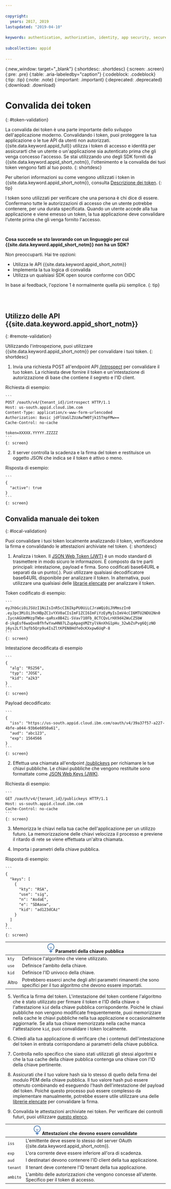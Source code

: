 ```yaml
---

copyright:
  years: 2017, 2019
lastupdated: "2019-04-10"

keywords: authentication, authorization, identity, app security, secure, tokens, jwt, development

subcollection: appid

---
```


{:new_window: target="_blank"}
{:shortdesc: .shortdesc}
{:screen: .screen}
{:pre: .pre}
{:table: .aria-labeledby="caption"}
{:codeblock: .codeblock}
{:tip: .tip}
{:note: .note}
{:important: .important}
{:deprecated: .deprecated}
{:download: .download}


# Convalida dei token
{: #token-validation}

La convalida dei token è una parte importante dello sviluppo dell'applicazione moderno. Convalidando i token, puoi proteggere la tua applicazione o le tue API da utenti non autorizzati. {{site.data.keyword.appid_full}} utilizza i token di accesso e identità per assicurarti che un utente o un'applicazione sia autenticato prima che gli venga concesso l'accesso. Se stai utilizzando uno degli SDK forniti da {{site.data.keyword.appid_short_notm}}, l'ottenimento e la convalida dei tuoi token vengono fatti al tuo posto.
{: shortdesc}

Per ulteriori informazioni su come vengono utilizzati i token in {{site.data.keyword.appid_short_notm}}, consulta [Descrizione dei token](/docs/services/appid?topic=appid-tokens#tokens).
{: tip}

I token sono utilizzati per verificare che una persona è chi dice di essere. Confermano tutte le autorizzazioni di accesso che un utente potrebbe contenere, per una durata specificata. Quando un utente accede alla tua applicazione e viene emesso un token, la tua applicazione deve convalidare l'utente prima che gli venga fornito l'accesso.

</br>

**Cosa succede se sto lavorando con un linguaggio per cui {{site.data.keyword.appid_short_notm}} non ha un SDK?**

Non preoccuparti. Hai tre opzioni:

* Utilizza le API {{site.data.keyword.appid_short_notm}}
* Implementa la tua logica di convalida
* Utilizza un qualsiasi SDK open source conforme con OIDC

In base ai feedback, l'opzione 1 è normalmente quella più semplice.
{: tip}

</br>
</br>

## Utilizzo delle API {{site.data.keyword.appid_short_notm}}
{: #remote-validation}

Utilizzando l'introspezione, puoi utilizzare {{site.data.keyword.appid_short_notm}} per convalidare i tuoi token.
{: shortdesc}

1. Invia una richiesta POST all'endpoint API [/introspect](https://us-south.appid.cloud.ibm.com/swagger-ui/#/Authorization%20Server%20-%20Authorization%20Server%20V4/oauth-server.token) per convalidare il tuo token. La richiesta deve fornire il token e un'intestazione di autorizzazione di base che contiene il segreto e l'ID client.

  Richiesta di esempio:

    ```
    POST /oauth/v4/{tenant_id}/introspect HTTP/1.1
    Host: us-south.appid.cloud.ibm.com
    Content-Type: application/x-www-form-urlencoded
    Authorization: Basic jdFlUaGlZUzAwTW0Tjk15TmpFMw==
    Cache-Control: no-cache

    token=XXXXX.YYYYY.ZZZZZ
    ```
    {: screen}

2. Il server controlla la scadenza e la firma del token e restituisce un oggetto JSON che indica se il token è attivo o meno.

  Risposta di esempio:

    ```
    {
      "active": true
    }
    ```
    {: screen}


## Convalida manuale dei token
{: #local-validation}

Puoi convalidare i tuoi token localmente analizzando il token, verificandone la firma e convalidando le attestazioni archiviate nel token.
{: shortdesc}


1. Analizza i token. Il [JSON Web Token (JWT)](https://tools.ietf.org/html/rfc7519) è un modo standard di trasmettere in modo sicuro le informazioni. È composto da tre parti principali: intestazione, payload e firma. Sono codificati base64URL e separati da un punto(.). Puoi utilizzare qualsiasi decodificatore base64URL disponibile per analizzare il token. In alternativa, puoi utilizzare una qualsiasi delle [librarie elencate](https://jwt.io/#libraries-io) per analizzare il token.

  Token codificato di esempio:

    ```
    eyJhbGciOiJSUzI1NiIsInR5cCI6IkpPU0UiLCJraWQiOiJhMmszIn0
    .eyJpc3MiOiJhcHBpZC1vYXV0aCIsImF1ZCI6ImFiYzEyMyIsImV4cCI6MTU2NDU2Nn0
    .IycnAGUmMHzpTWbe-qaRsx0B4Zi-SVav710Fb_8CTCQvLrHX9d42WuCZ5bW
    d-ikgEsf6waQxeBfhfwYxwHN87LZupApagVMZtylVAnXhG1pHu_32wbZsPvg6QjzNO
    j6ys2Lfl3qfb5Qrp9u4IsZltKPEN8HdfeOcKXxpw6UqP-8
    ```
    {: screen}

  Intestazione decodificata di esempio

    ```
    {
      "alg": "RS256",
      "typ": "JOSE",
      "kid": "a2k3"
    }
    ```
    {: screen}

  Payload decodificato:

    ```
    {
      "iss": "https://us-south.appid.cloud.ibm.com/oauth/v4/39a37f57-a227-4bfe-a044-93b6e6050a61",
      "aud": "abc123",
      "exp": 1564566
    }
    ```
    {: screen}

2. Effettua una chiamata all'endpoint [/publickeys](https://us-south.appid.cloud.ibm.com/swagger-ui/#!/Authorization_Server_V4/publicKeys) per richiamare le tue chiavi pubbliche. Le chiavi pubbliche che vengono restituite sono formattate come [JSON Web Keys (JWK)](https://tools.ietf.org/html/rfc7517).

  Richiesta di esempio:

    ```
    GET /oauth/v4/{tenant_id}/publickeys HTTP/1.1
    Host: us-south.appid.cloud.ibm.com
    Cache-Control: no-cache
    ```
    {: screen}

3. Memorizza le chiavi nella tua cache dell'applicazione per un utilizzo futuro. La memorizzazione delle chiavi velocizza il processo e previene il ritardo di rete se viene effettuata un'altra chiamata.

4. Importa i parametri della chiave pubblica.

  Risposta di esempio:

    ```
    {
      "keys": [
        {
          "kty": "RSA",
          "use": "sig",
          "n": "AsdaE",
          "e": "SDAasw",
          "kid": "ad123dCAz"
        }
      ]
    }
    ```
    {: screen}

  <table>
    <thead>
      <th colspan=2><img src="images/idea.png" alt="Icona ulteriori informazioni"/> Parametri della chiave pubblica </th>
    </thead>
    <tbody>
      <tr>
        <td><code>kty</code></td>
        <td>Definisce l'algoritmo che viene utilizzato.</td>
      </tr>
      <tr>
        <td><code>use</code></td>
        <td>Definisce l'ambito della chiave.</td>
      </tr>
      <tr>
        <td><code>kid</code></td>
        <td>Definisce l'ID univoco della chiave.</td>
      </tr>
      <tr>
        <td>Altro</td>
        <td>Potrebbero esserci anche degli altri parametri rimanenti che sono specifici per il tuo algoritmo che devono essere importati.</td>
      </tr>
    </tbody>
  </table>

5. Verifica la firma del token. L'intestazione del token contiene l'algoritmo che è stato utilizzato per firmare il token e l'ID della chiave o l'attestazione `kid` della chiave pubblica corrispondente. Poiché le chiavi pubbliche non vengono modificate frequentemente, puoi memorizzare nella cache le chiavi pubbliche nella tua applicazione e occasionalmente aggiornarle. Se alla tua chiave memorizzata nella cache manca l'attestazione `kid`, puoi convalidare i token localmente.

  1. Chiedi alla tua applicazione di verificare che i contenuti dell'intestazione del token in entrata corrispondano ai parametri della chiave pubblica.
  2. Controlla nello specifico che siano stati utilizzati gli stessi algoritmi e che la tua cache della chiave pubblica contenga una chiave con l'ID della chiave pertinente.
  3. Assicurati che il tuo valore hash sia lo stesso di quello della firma del modulo PEM della chiave pubblica. Il tuo valore hash può essere ottenuto combinando ed eseguendo l'hash dell'intestazione del payload del token. Poiché questo processo può essere complesso da implementare manualmente, potrebbe essere utile utilizzare una delle [librerie elencate](https://jwt.io/) per convalidare la firma.

6. Convalida le attestazioni archiviate nei token. Per verificare dei controlli futuri, puoi utilizzare [questo elenco](http://openid.net/specs/openid-connect-core-1_0.html#IDTokenValidation).
  <table>
    <thead>
      <th colspan=2><img src="images/idea.png" alt="Icona ulteriori informazioni"/> Attestazioni che devono essere convalidate </th>
    </thead>
    <tbody>
      <tr>
        <td><code>iss</code></td>
        <td>L'emittente deve essere lo stesso del server OAuth {{site.data.keyword.appid_short_notm}}.</td>
      </tr>
      <tr>
        <td><code>exp</code></td>
        <td>L'ora corrente deve essere inferiore all'ora di scadenza.</td>
      </tr>
      <tr>
        <td><code>aud</code></td>
        <td>I destinatari devono contenere l'ID client della tua applicazione.</td>
      </tr>
      <tr>
        <td><code>tenant</code></td>
        <td>Il tenant deve contenere l'ID tenant della tua applicazione.</td>
      </tr>
      <tr>
        <td><code>ambito</code></td>
        <td>L'ambito delle autorizzazioni che vengono concesse all'utente. Specifico per il token di accesso.</td>
      </tr>
    </tbody>
  </table>
